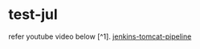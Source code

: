 # test-jul


refer youtube video below [^1].
[jenkins-tomcat-pipeline](https://www.youtube.com/watch?v=G_UCeeb5EPc&t=519s)

